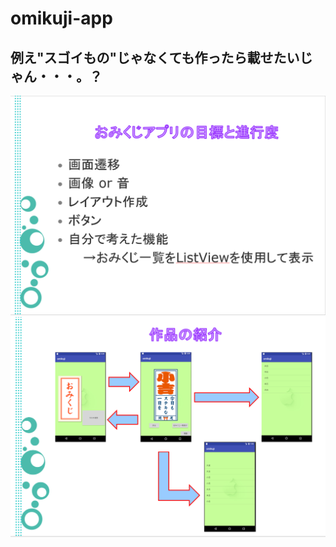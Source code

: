 # omikuji-app

## 例え"スゴイもの"じゃなくても作ったら載せたいじゃん・・・。？
![パワポ1](https://github.com/MyPoZi/omikuji-app/blob/master/gitimage/ppt.PNG)  
![パワポ2](https://github.com/MyPoZi/omikuji-app/blob/master/gitimage/ppt2.PNG)  
